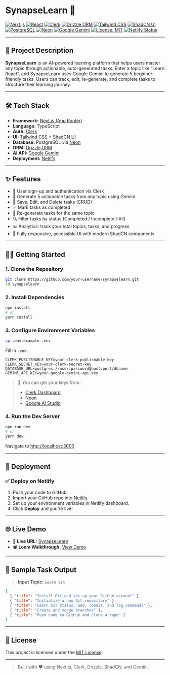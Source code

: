 # SynapseLearn 🧠

[![Next.js](https://img.shields.io/badge/Next.js-15-blue?logo=nextdotjs)](https://nextjs.org/)
[![React](https://img.shields.io/badge/React-18-61DAFB?logo=react)](https://react.dev/)
[![Clerk](https://img.shields.io/badge/Auth-Clerk-orange?logo=clerk)](https://clerk.com/)
[![Drizzle ORM](https://img.shields.io/badge/ORM-Drizzle-4B3265?logo=drizzle)](https://orm.drizzle.team/)
[![Tailwind CSS](https://img.shields.io/badge/UI-Tailwind-38BDF8?logo=tailwindcss)](https://tailwindcss.com/)
[![ShadCN UI](https://img.shields.io/badge/UI-ShadCN-18181B)](https://ui.shadcn.com/)
[![PostgreSQL](https://img.shields.io/badge/DB-PostgreSQL-336791?logo=postgresql)](https://www.postgresql.org/)
[![Neon](https://img.shields.io/badge/Cloud-Neon-00E599?logo=neon)](https://neon.tech/)
[![Google Gemini](https://img.shields.io/badge/AI-Gemini-4285F4?logo=google)](https://aistudio.google.com/app/apikey)
[![License: MIT](https://img.shields.io/badge/License-MIT-green.svg)](LICENSE)
[![Netlify Status](https://api.netlify.com/api/v1/badges/93f143f2-1802-4268-b3d9-f1d9123e5fc1/deploy-status)](https://app.netlify.com/projects/synapse-learn/deploys)

---

## 🚀 Project Description

**SynapseLearn** is an AI-powered learning platform that helps users master any topic through actionable, auto-generated tasks. Enter a topic like “Learn React”, and SynapseLearn uses Google Gemini to generate 5 beginner-friendly tasks. Users can track, edit, re-generate, and complete tasks to structure their learning journey.

---

## 🛠️ Tech Stack

- **Framework:** [Next.js (App Router)](https://nextjs.org/)
- **Language:** TypeScript
- **Auth:** [Clerk](https://clerk.com/)
- **UI:** [Tailwind CSS](https://tailwindcss.com/) + [ShadCN UI](https://ui.shadcn.com/)
- **Database:** PostgreSQL via [Neon](https://neon.tech/)
- **ORM:** [Drizzle ORM](https://orm.drizzle.team/)
- **AI API:** [Google Gemini](https://aistudio.google.com/app/apikey)
- **Deployment:** [Netlify](https://netlify.com/)

---

## ✨ Features

- 🔐 User sign-up and authentication via Clerk
- 🤖 Generate 5 actionable tasks from any topic using Gemini
- 💾 Save, Edit, and Delete tasks (CRUD)
- ✅ Mark tasks as completed
- 🔄 Re-generate tasks for the same topic
- 🔍 Filter tasks by status (Completed / Incomplete / All)
- 📊 Analytics: track your total topics, tasks, and progress
- 📱 Fully responsive, accessible UI with modern ShadCN components

---

## 🧑‍💻 Getting Started

### 1. Clone the Repository

```bash
git clone https://github.com/your-username/synapselearn.git
cd synapselearn
````

### 2. Install Dependencies

```bash
npm install
# or
yarn install
```

### 3. Configure Environment Variables

```bash
cp .env.example .env
```

Fill in `.env`:

```env
CLERK_PUBLISHABLE_KEY=your-clerk-publishable-key
CLERK_SECRET_KEY=your-clerk-secret-key
DATABASE_URL=postgres://user:password@host:port/dbname
GEMINI_API_KEY=your-google-gemini-api-key
```

> 🔐 You can get your keys from:
>
> * [Clerk Dashboard](https://dashboard.clerk.com/)
> * [Neon](https://neon.tech/)
> * [Google AI Studio](https://aistudio.google.com/app/apikey)

### 4. Run the Dev Server

```bash
npm run dev
# or
yarn dev
```

Navigate to [http://localhost:3000](http://localhost:3000)

---

## 🚀 Deployment

### ✅ Deploy on Netlify

1. Push your code to GitHub.
2. Import your GitHub repo into [Netlify](https://netlify.com/new).
3. Set up your environment variables in Netlify dashboard.
4. Click **Deploy** and you're live!

---

## 🌐 Live Demo

* 🔗 **Live URL:** [SynapseLearn](https://synapse-learn.netlify.app/)
* 📽️ **Loom Walkthrough:** [View Demo](https://loom.com/share/your-demo-video)

---

## 🧪 Sample Task Output

> **Input Topic:** `Learn Git`

```json
[
  { "title": "Install Git and set up your GitHub account" },
  { "title": "Initialize a new Git repository" },
  { "title": "Learn Git status, add, commit, and log commands" },
  { "title": "Create and merge branches" },
  { "title": "Push code to GitHub and clone a repo" }
]
```

---

## 📄 License

This project is licensed under the [MIT License](LICENSE).

---

> Built with ❤️ using Next.js, Clerk, Drizzle, ShadCN, and Gemini.
